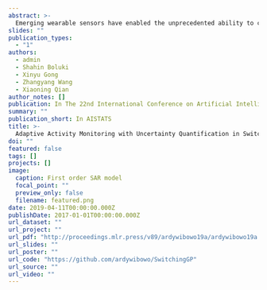 ```yaml
---
abstract: >-
  Emerging wearable sensors have enabled the unprecedented ability to continuously monitor human activities for healthcare purposes. However, with so many ambient sensors collecting different measurements, it becomes important not only to maintain good monitoring accuracy, but also low power consumption to ensure sustainable monitoring. This power-efficient sensing scheme can be achieved by deciding which group of sensors to use at a given time, requiring an accurate characterization of the trade-off between sensor energy usage and the uncertainty in ignoring certain sensor signals while monitor-ing. To address this challenge in the context of activity monitoring, we have designed an adaptive activity monitoring framework. We first propose a switching Gaussian process to model the observed sensor signals emitting from the underlying activity states. To efficiently compute the Gaussian process model likelihood and quantify the context prediction uncertainty, we propose a block circulant embedding technique and use Fast Fourier Transforms (FFT) for inference. By computing the Bayesian loss function tailored to switching Gaussian processes, an adaptive monitoring procedure is developed to select features from available sensors that optimize the trade-off between sensor power consumption and the prediction performance quantified by state prediction entropy. We demonstrate the effectiveness of our framework on the popular benchmark of UCI Human Activity Recognition using Smartphones.
slides: ""
publication_types:
  - "1"
authors:
  - admin
  - Shahin Boluki
  - Xinyu Gong
  - Zhangyang Wang
  - Xiaoning Qian
author_notes: []
publication: In The 22nd International Conference on Artificial Intelligence and Statistics
summary: ""
publication_short: In AISTATS
title: >-
  Adaptive Activity Monitoring with Uncertainty Quantification in Switching Gaussian Process Models
doi: ""
featured: false
tags: []
projects: []
image:
  caption: First order SAR model
  focal_point: ""
  preview_only: false
  filename: featured.png
date: 2019-04-11T00:00:00.000Z
publishDate: 2017-01-01T00:00:00.000Z
url_dataset: ""
url_project: ""
url_pdf: "http://proceedings.mlr.press/v89/ardywibowo19a/ardywibowo19a.pdf"
url_slides: ""
url_poster: ""
url_code: "https://github.com/ardywibowo/SwitchingGP"
url_source: ""
url_video: ""
---
```


